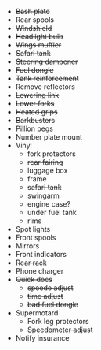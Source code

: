 * ~~Bash plate~~
* ~~Rear spools~~
* ~~Windshield~~
* ~~Headlight bulb~~
* ~~Wings muffler~~
* ~~Safari tank~~
* ~~Steering dampener~~
* ~~Fuel dongle~~
* ~~Tank reinforcement~~
* ~~Remove reflectors~~
* ~~Lowering link~~
* ~~Lower forks~~
* ~~Heated grips~~
* ~~Barkbusters~~
* Pillion pegs
* Number plate mount
* Vinyl
  * fork protectors
  * ~~rear fairing~~
  * luggage box
  * frame
  * ~~safari tank~~
  * swingarm
  * engine case?
  * under fuel tank
  * rims
* Spot lights
* Front spools
* Mirrors
* Front indicators
* ~~Rear rack~~
* Phone charger
* ~~Quick docs~~
  * ~~speedo adjust~~
  * ~~time adjust~~
  * ~~bad fuel dongle~~
* Supermotard
  * Fork leg protectors
  * ~~Speedometer adjust~~
* Notify insurance
